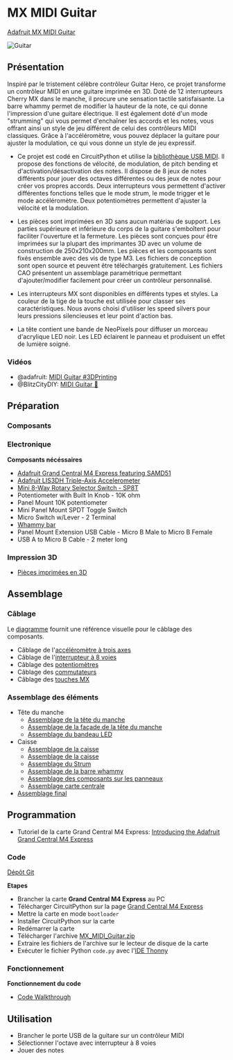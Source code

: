 # MX MIDI Guitar
[Adafruit MX MIDI Guitar](https://learn.adafruit.com/mx-midi-guitar)

![Guitar](https://cdn-learn.adafruit.com/assets/assets/000/089/544/thumb160/3d_printing_hero-controllers.jpg?1584538832)

## Présentation

Inspiré par le tristement célèbre contrôleur Guitar Hero, ce projet transforme un contrôleur MIDI en une guitare imprimée en 3D. Doté de 12 interrupteurs Cherry MX dans le manche, il procure une sensation tactile satisfaisante. La barre whammy permet de modifier la hauteur de la note, ce qui donne l'impression d'une guitare électrique. Il est également doté d'un mode "strumming" qui vous permet d'enchaîner les accords et les notes, vous offrant ainsi un style de jeu différent de celui des contrôleurs MIDI classiques. Grâce à l'accéléromètre, vous pouvez déplacer la guitare pour ajuster la modulation, ce qui vous donne un style de jeu expressif.

 * Ce projet est codé en CircuitPython et utilise la [bibliothèque USB MIDI](https://docs.circuitpython.org/projects/midi/en/latest/api.html). Il propose des fonctions de vélocité, de modulation, de pitch bending et d'activation/désactivation des notes. Il dispose de 8 jeux de notes différents pour jouer des octaves différentes ou des jeux de notes pour créer vos propres accords. Deux interrupteurs vous permettent d'activer différentes fonctions telles que le mode strum, le mode trigger et le mode accéléromètre. Deux potentiomètres permettent d'ajuster la vélocité et la modulation.

 * Les pièces sont imprimées en 3D sans aucun matériau de support. Les parties supérieure et inférieure du corps de la guitare s'emboîtent pour faciliter l'ouverture et la fermeture. Les pièces sont conçues pour être imprimées sur la plupart des imprimantes 3D avec un volume de construction de 250x210x200mm. Les pièces et les composants sont fixés ensemble avec des vis de type M3. Les fichiers de conception sont open source et peuvent être téléchargés gratuitement. Les fichiers CAO présentent un assemblage paramétrique permettant d'ajouter/modifier facilement pour créer un contrôleur personnalisé.

 * Les interrupteurs MX sont disponibles en différents types et styles. La couleur de la tige de la touche est utilisée pour classer ses caractéristiques. Nous avons choisi d'utiliser les speed silvers pour leurs pressions silencieuses et leur point d'action bas. 

 * La tête contient une bande de NeoPixels pour diffuser un morceau d'acrylique LED noir. Les LED éclairent le panneau et produisent un effet de lumière soigné.

### Vidéos

  * @adafruit: [MIDI Guitar #3DPrinting](https://www.youtube.com/watch?v=BDwOBYsL71Q)
  * @BlitzCityDIY: [MIDI Guitar 🎸](https://www.youtube.com/watch?v=q6v2C1idLWU)

## Préparation

### Composants

### Electronique
**Composants nécéssaires**
 * [Adafruit Grand Central M4 Express featuring SAMD51](https://www.digikey.fr/en/products/detail/adafruit-industries-llc/4084/10107217)
 * [Adafruit LIS3DH Triple-Axis Accelerometer](https://www.digikey.fr/en/products/detail/adafruit-industries-llc/2809/5774319)
 * [Mini 8-Way Rotary Selector Switch - SP8T](https://www.digikey.fr/en/products/detail/adafruit-industries-llc/2925/17282424)
 * Potentiometer with Built In Knob - 10K ohm
 * Panel Mount 10K potentiometer
 * Mini Panel Mount SPDT Toggle Switch
 * Micro Switch w/Lever - 2 Terminal
 * [Whammy bar](https://aliexpress.com/item/1005003362927804.html)
 * Panel Mount Extension USB Cable - Micro B Male to Micro B Female
 * USB A to Micro B Cable - 2 meter long

### Impression 3D

 * [Pièces imprimées en 3D](https://learn.adafruit.com/mx-midi-guitar/3d-printing)

## Assemblage

### Câblage

Le [diagramme](https://learn.adafruit.com/mx-midi-guitar/circuit-diagram) fournit une référence visuelle pour le câblage des composants.

* Câblage de l'[accéléromètre à trois axes](https://learn.adafruit.com/mx-midi-guitar/install-the-lis3dh)
* Câblage de l'[interrupteur à 8 voies]( https://learn.adafruit.com/mx-midi-guitar/wiring-8-way-switch)
* Câblage des [potentiomètres](https://learn.adafruit.com/mx-midi-guitar/wiring-pots)
* Câblage des [commutateurs](https://learn.adafruit.com/mx-midi-guitar/wiring-toggle-switches)
* Câblage des [touches MX](https://learn.adafruit.com/mx-midi-guitar/wiring-mx-switches)

### Assemblage des éléments

 * Tête du manche
   * [Assemblage de la tête du manche](https://learn.adafruit.com/mx-midi-guitar/neck-head-assembly)
   * [Assemblage de la façade de la tête du manche](https://learn.adafruit.com/mx-midi-guitar/head-cover-assembly)
   * [Assemblage du bandeau LED](https://learn.adafruit.com/mx-midi-guitar/strip-assembly)
 * Caisse
   * [Assemblage de la caisse](https://learn.adafruit.com/mx-midi-guitar/body-assembly)
   * [Assemblage de la caisse](https://learn.adafruit.com/mx-midi-guitar/body-assembly)
   * [Assemblage du Strum](https://learn.adafruit.com/mx-midi-guitar/strum-assembly)
   * [Assemblage de la barre whammy](https://learn.adafruit.com/mx-midi-guitar/whammy-assembly)
   * [Assemblage des composants sur les panneaux](https://learn.adafruit.com/mx-midi-guitar/panel-mount-components)
   * [Assemblage carte centrale](https://learn.adafruit.com/mx-midi-guitar/assemble-grand-central)
 * [Assemblage final](https://learn.adafruit.com/mx-midi-guitar/final-assembly)

## Programmation

  * Tutoriel de la carte Grand Central M4 Express: [Introducing the Adafruit Grand Central M4 Express](https://learn.adafruit.com/adafruit-grand-central)


### Code

[Dépôt Git](https://github.com/adafruit/Adafruit_Learning_System_Guides/blob/main/MX_MIDI_Guitar/code.py)

**Etapes**
  * Brancher la carte **Grand Central M4 Express** au PC
  * Télécharger CircuitPython sur la page [Grand Central M4 Express](https://circuitpython.org/board/grandcentral_m4_express)
  * Mettre la carte en mode `bootloader`
  * Installer CircuitPython sur la carte
  * Redémarrer la carte
  * Télécharger l'archive [MX_MIDI_Guitar.zip](https://learn.adafruit.com/elements/3058738/download?type=zip)
  * Extraire les fichiers de l'archive sur le lecteur de disque de la carte
  * Exécuter le fichier Python `code.py` avec l'[IDE Thonny](https://thonny.org)

### Fonctionnement
**Fonctionnement du code**
 * [Code Walkthrough](https://learn.adafruit.com/mx-midi-guitar/code-walkthrough)

## Utilisation

 * Brancher le porte USB de la guitare sur un contrôleur MIDI
 * Sélectionner l'octave avec interrupteur à 8 voies
 * Jouer des notes

